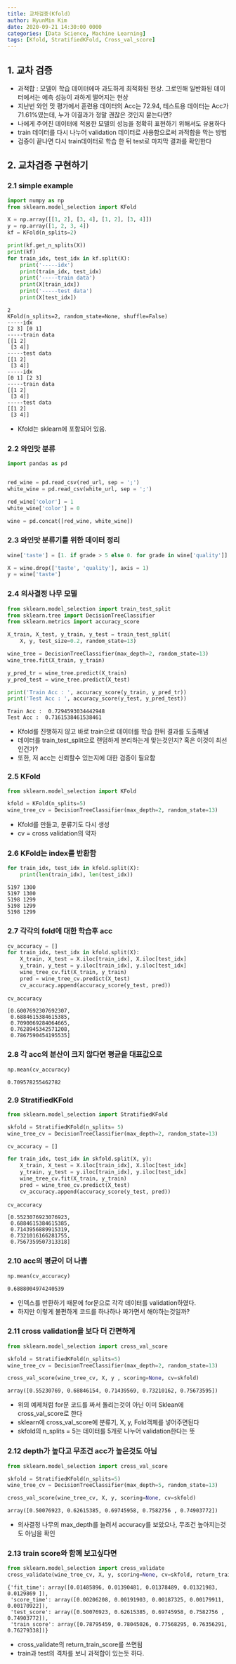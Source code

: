 ```yaml
---
title: 교차검증(Kfold)
author: HyunMin Kim
date: 2020-09-21 14:30:00 0000
categories: [Data Science, Machine Learning]
tags: [Kfold, StratifiedKFold, Cross_val_score]
---
```



## 1. 교차 검증
- 과적합 : 모델이 학습 데이터에마 과도하게 최적화된 현상. 그로인해 일반화된 데이터에서는 예측 성능이 과하게 떨어지는 현상
- 지난번 와인 맛 평가에서 훈련용 데이터의 Acc는 72.94, 테스트용 데이터는 Acc가 71.61%였는데, 누가 이결과가 정말 괜찮은 것인지 묻는다면?
- 나에게 주어진 데이터에 적용한 모델의 성능을 정확히 표현하기 위해서도 유용하다
- train 데이터를 다시 나누어 validation 데이터로 사용함으로써 과적합을 막는 방법
- 검증이 끝나면 다시 train데이터로 학습 한 뒤 test로 마지막 결과를 확인한다

## 2. 교차검증 구현하기
### 2.1 simple example

```python
import numpy as np
from sklearn.model_selection import KFold

X = np.array([[1, 2], [3, 4], [1, 2], [3, 4]])
y = np.array([1, 2, 3, 4])
kf = KFold(n_splits=2)

print(kf.get_n_splits(X))
print(kf)
for train_idx, test_idx in kf.split(X):
    print('-----idx')
    print(train_idx, test_idx)
    print('-----train data')
    print(X[train_idx])
    print('-----test data')
    print(X[test_idx])
```

    2
    KFold(n_splits=2, random_state=None, shuffle=False)
    -----idx
    [2 3] [0 1]
    -----train data
    [[1 2]
     [3 4]]
    -----test data
    [[1 2]
     [3 4]]
    -----idx
    [0 1] [2 3]
    -----train data
    [[1 2]
     [3 4]]
    -----test data
    [[1 2]
     [3 4]]

- Kfold는 sklearn에 포함되어 있음.

### 2.2 와인맛 분류

```python
import pandas as pd


red_wine = pd.read_csv(red_url, sep = ';')
white_wine = pd.read_csv(white_url, sep = ';')

red_wine['color'] = 1
white_wine['color'] = 0

wine = pd.concat([red_wine, white_wine])
```

### 2.3 와인맛 분류기를 위한 데이터 정리


```python
wine['taste'] = [1. if grade > 5 else 0. for grade in wine['quality']]

X = wine.drop(['taste', 'quality'], axis = 1)
y = wine['taste']
```

### 2.4 의사결정 나무 모델

```python
from sklearn.model_selection import train_test_split
from sklearn.tree import DecisionTreeClassifier
from sklearn.metrics import accuracy_score

X_train, X_test, y_train, y_test = train_test_split(
    X, y, test_size=0.2, random_state=13)

wine_tree = DecisionTreeClassifier(max_depth=2, random_state=13)
wine_tree.fit(X_train, y_train)

y_pred_tr = wine_tree.predict(X_train)
y_pred_test = wine_tree.predict(X_test)

print('Train Acc : ', accuracy_score(y_train, y_pred_tr))
print('Test Acc : ', accuracy_score(y_test, y_pred_test))
```

    Train Acc :  0.7294593034442948
    Test Acc :  0.7161538461538461

- Kfold를 진행하지 않고 바로 train으로 데이터를 학습 한뒤 결과를 도출해냄
- 데이터를 train_test_split으로 랜덤하게 분리하는게 맞는것인지? 혹은 이것이 최선인건가?
- 또한, 저 acc는 신뢰할수 있는지에 대한 검증이 필요함

### 2.5 KFold

```python
from sklearn.model_selection import KFold

kfold = KFold(n_splits=5)
wine_tree_cv = DecisionTreeClassifier(max_depth=2, random_state=13)
```
- Kfold를 만들고, 분류기도 다시 생성
- cv = cross validation의 약자

### 2.6 KFold는 index를 반환함


```python
for train_idx, test_idx in kfold.split(X):
    print(len(train_idx), len(test_idx))
```

    5197 1300
    5197 1300
    5198 1299
    5198 1299
    5198 1299


### 2.7 각각의 fold에 대한 학습후 acc


```python
cv_accuracy = []
for train_idx, test_idx in kfold.split(X):
    X_train, X_test = X.iloc[train_idx], X.iloc[test_idx]
    y_train, y_test = y.iloc[train_idx], y.iloc[test_idx]
    wine_tree_cv.fit(X_train, y_train)
    pred = wine_tree_cv.predict(X_test)
    cv_accuracy.append(accuracy_score(y_test, pred))
    
cv_accuracy
```




    [0.6007692307692307,
     0.6884615384615385,
     0.7090069284064665,
     0.7628945342571208,
     0.7867590454195535]


### 2.8 각 acc의 분산이 크지 않다면 평균을 대표값으로


```python
np.mean(cv_accuracy)
```




    0.709578255462782



### 2.9 StratifiedKFold


```python
from sklearn.model_selection import StratifiedKFold

skfold = StratifiedKFold(n_splits= 5)
wine_tree_cv = DecisionTreeClassifier(max_depth=2, random_state=13)

cv_accuracy = []

for train_idx, test_idx in skfold.split(X, y):
    X_train, X_test = X.iloc[train_idx], X.iloc[test_idx]
    y_train, y_test = y.iloc[train_idx], y.iloc[test_idx]
    wine_tree_cv.fit(X_train, y_train)
    pred = wine_tree_cv.predict(X_test)
    cv_accuracy.append(accuracy_score(y_test, pred))
    
cv_accuracy
```




    [0.5523076923076923,
     0.6884615384615385,
     0.7143956889915319,
     0.7321016166281755,
     0.7567359507313318]



### 2.10 acc의 평균이 더 나쁨

```python
np.mean(cv_accuracy)
```




    0.6888004974240539

- 인덱스를 반환하기 때문에 for문으로 각각 데이터를 validation하였다.
- 하지만 이렇게 불편하게 코드를 하나하나 짜가면서 해야하는것일까?


### 2.11 cross validation을 보다 더 간편하게


```python
from sklearn.model_selection import cross_val_score

skfold = StratifiedKFold(n_splits=5)
wine_tree_cv = DecisionTreeClassifier(max_depth=2, random_state=13)

cross_val_score(wine_tree_cv, X, y , scoring=None, cv=skfold)
```


    array([0.55230769, 0.68846154, 0.71439569, 0.73210162, 0.75673595])

- 위의 예제처럼 for문 코드를 짜서 돌리는것이 아닌 이미 Sklean에 cross_val_score로 한다
- sklearn에 cross_val_score에 분류기, X, y, Fold객체를 넣어주면된다
- skfold의 n_splits = 5는 데이터를 5개로 나누어 validation한다는 뜻

### 2.12 depth가 높다고 무조건 acc가 높은것도 아님


```python
from sklearn.model_selection import cross_val_score

skfold = StratifiedKFold(n_splits=5)
wine_tree_cv = DecisionTreeClassifier(max_depth=5, random_state=13)

cross_val_score(wine_tree_cv, X, y, scoring=None, cv=skfold)
```


    array([0.50076923, 0.62615385, 0.69745958, 0.7582756 , 0.74903772])

- 의사결정 나무의 max_depth를 늘려서 accuracy를 보았으나, 무조건 높아지는것도 아님을 확인


### 2.13 train score와 함께 보고싶다면

```python
from sklearn.model_selection import cross_validate
cross_validate(wine_tree_cv, X, y, scoring=None, cv=skfold, return_train_score= True)
```




    {'fit_time': array([0.01485896, 0.01390481, 0.01378489, 0.01321983, 0.0129869 ]),
     'score_time': array([0.00206208, 0.00191903, 0.00187325, 0.00179911, 0.00170922]),
     'test_score': array([0.50076923, 0.62615385, 0.69745958, 0.7582756 , 0.74903772]),
     'train_score': array([0.78795459, 0.78045026, 0.77568295, 0.76356291, 0.76279338])}



- cross_validate의 return_train_score를 쓰면됨
- train과 test의 격차를 보니 과적합이 있는듯 하다.


